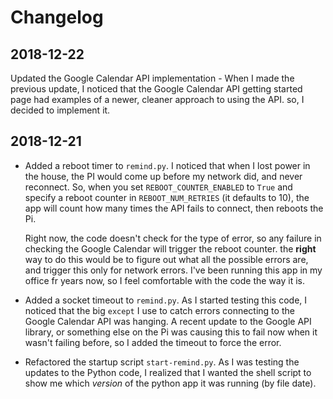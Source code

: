 # Changelog

## 2018-12-22

Updated the Google Calendar API implementation - When I made the previous update, I noticed that the Google Calendar API getting started page had examples of a newer, cleaner approach to using the API. so, I decided to implement it. 

## 2018-12-21

- Added a reboot timer to `remind.py`. I noticed that when I lost power in the house, the PI would come up before my network did, and never reconnect. So, when you set `REBOOT_COUNTER_ENABLED` to `True` and specify a reboot counter in `REBOOT_NUM_RETRIES` (it defaults to 10), the app will count how many times the API fails to connect, then reboots the Pi.
 
    Right now, the code doesn't check for the type of error, so any failure in checking the Google Calendar will trigger the reboot counter. the **right** way to do this would be to figure out what all the possible errors are, and trigger this only for network errors. I've been running this app in my office fr years now, so I feel comfortable with the code the way it is. 

- Added a socket timeout to `remind.py`. As I started testing this code, I noticed that the big `except` I use to catch errors connecting to the Google Calendar API was hanging. A recent update to the Google API library, or something else on the Pi was causing this to fail now when it wasn't failing before, so I added the timeout to force the error.
    
- Refactored the startup script `start-remind.py`. As I was testing the updates to the Python code, I realized that I wanted the shell script to show me which *version* of the python app it was running (by file date).  
